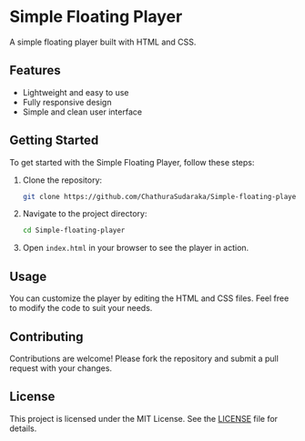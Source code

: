 # Simple Floating Player

A simple floating player built with HTML and CSS.

## Features

- Lightweight and easy to use
- Fully responsive design
- Simple and clean user interface

## Getting Started

To get started with the Simple Floating Player, follow these steps:

1. Clone the repository:
   ```bash
   git clone https://github.com/ChathuraSudaraka/Simple-floating-player.git
   ```
2. Navigate to the project directory:
   ```bash
   cd Simple-floating-player
   ```
3. Open `index.html` in your browser to see the player in action.

## Usage

You can customize the player by editing the HTML and CSS files. Feel free to modify the code to suit your needs.

## Contributing

Contributions are welcome! Please fork the repository and submit a pull request with your changes.

## License

This project is licensed under the MIT License. See the [LICENSE](LICENSE) file for details.
